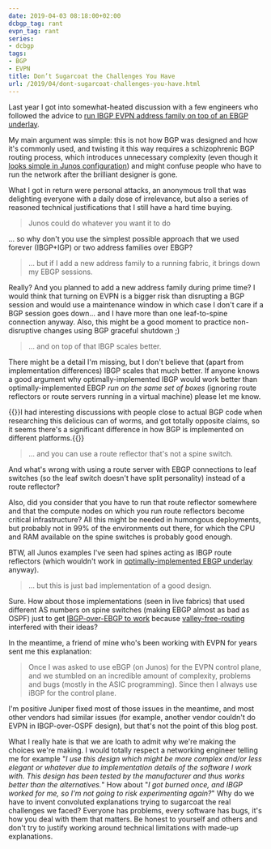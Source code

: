 ```yaml
---
date: 2019-04-03 08:18:00+02:00
dcbgp_tag: rant
evpn_tag: rant
series:
- dcbgp
tags:
- BGP
- EVPN
title: Don’t Sugarcoat the Challenges You Have
url: /2019/04/dont-sugarcoat-challenges-you-have.html
---
```

Last year I got into somewhat-heated discussion with a few engineers who followed the advice to [run IBGP EVPN address family on top of an EBGP underlay](https://www.ipspace.net/Data_Center_BGP/BGP_in_EVPN-Based_Data_Center_Fabrics).

My main argument was simple: this is not how BGP was designed and how it's commonly used, and twisting it this way requires a schizophrenic BGP routing process, which introduces unnecessary complexity (even though it [looks simple in Junos configuration](https://blog.ipspace.net/2018/05/dissecting-ibgpebgp-junos-configuration.html)) and might confuse people who have to run the network after the brilliant designer is gone.
<!--more-->
What I got in return were personal attacks, an anonymous troll that was delighting everyone with a daily dose of irrelevance, but also a series of reasoned technical justifications that I still have a hard time buying.

> Junos could do whatever you want it to do

... so why don't you use the simplest possible approach that we used forever (IBGP+IGP) or two address families over EBGP?

> ... but if I add a new address family to a running fabric, it brings down my EBGP sessions.

Really? And you planned to add a new address family during prime time? I would think that turning on EVPN is a bigger risk than disrupting a BGP session and would use a maintenance window in which case I don't care if a BGP session goes down... and I have more than one leaf-to-spine connection anyway. Also, this might be a good moment to practice non-disruptive changes using BGP graceful shutdown ;)

> ... and on top of that IBGP scales better.

There might be a detail I'm missing, but I don't believe that (apart from implementation differences) IBGP scales that much better. If anyone knows a good argument why optimally-implemented IBGP would work better than optimally-implemented EBGP *run on the same set of boxes* (ignoring route reflectors or route servers running in a virtual machine) please let me know.

{{<note>}}I had interesting discussions with people close to actual BGP code when researching this delicious can of worms, and got totally opposite claims, so it seems there's a significant difference in how BGP is implemented on different platforms.{{</note>}}

> ... and you can use a route reflector that's not a spine switch.

And what's wrong with using a route server with EBGP connections to leaf switches (so the leaf switch doesn't have split personality) instead of a route reflector?

Also, did you consider that you have to run that route reflector somewhere and that the compute nodes on which you run route reflectors become critical infrastructure? All this might be needed in humongous deployments, but probably not in 99% of the environments out there, for which the CPU and RAM available on the spine switches is probably good enough.

BTW, all Junos examples I've seen had spines acting as IBGP route reflectors (which wouldn't work in [optimally-implemented EBGP underlay](https://blog.ipspace.net/2018/06/is-ebgp-really-better-than-ospf-in-leaf.html) anyway).

> ... but this is just bad implementation of a good design.

Sure. How about those implementations (seen in live fabrics) that used different AS numbers on spine switches (making EBGP almost as bad as OSPF) just to get [IBGP-over-EBGP to work](https://blog.ipspace.net/2018/09/valley-free-routing-in-data-center.html) because [valley-free-routing](https://blog.ipspace.net/2018/09/valley-free-routing.html) interfered with their ideas?

In the meantime, a friend of mine who's been working with EVPN for years sent me this explanation:

> Once I was asked to use eBGP (on Junos) for the EVPN control plane, and we stumbled on an incredible amount of complexity, problems and bugs (mostly in the ASIC programming). Since then I always use iBGP for the control plane.

I'm positive Juniper fixed most of those issues in the meantime, and most other vendors had similar issues (for example, another vendor couldn't do EVPN in IBGP-over-OSPF design), but that's not the point of this blog post.

What I really hate is that we are loath to admit why we're making the choices we're making. I would totally respect a networking engineer telling me for example "*I use this design which might be more complex and/or less elegant or whatever* *due to implementation details of the software I work with. This design has been tested by the manufacturer and thus* *works better than the alternatives.*" How about "*I got burned once, and IBGP worked for me, so I'm not going to risk experimenting again?*" Why do we have to invent convoluted explanations trying to sugarcoat the real challenges we faced? Everyone has problems, every software has bugs, it's how you deal with them that matters. Be honest to yourself and others and don\'t try to justify working around technical limitations with made-up explanations.
